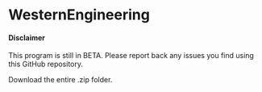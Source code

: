 WesternEngineering
==================

#### Disclaimer ####
This program is still in BETA. Please report back any issues you find using this GitHub repository. 

Download the entire .zip folder. 
